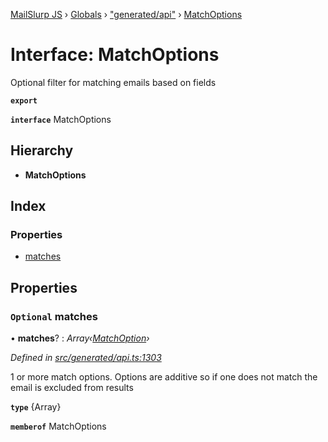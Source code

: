 [MailSlurp JS](../README.md) › [Globals](../globals.md) › ["generated/api"](../modules/_generated_api_.md) › [MatchOptions](_generated_api_.matchoptions.md)

# Interface: MatchOptions

Optional filter for matching emails based on fields

**`export`** 

**`interface`** MatchOptions

## Hierarchy

* **MatchOptions**

## Index

### Properties

* [matches](_generated_api_.matchoptions.md#optional-matches)

## Properties

### `Optional` matches

• **matches**? : *Array‹[MatchOption](../modules/_generated_api_.matchoption.md)›*

*Defined in [src/generated/api.ts:1303](https://github.com/mailslurp/mailslurp-client-ts-js/blob/7518dcd/src/generated/api.ts#L1303)*

1 or more match options. Options are additive so if one does not match the email is excluded from results

**`type`** {Array<MatchOption>}

**`memberof`** MatchOptions
